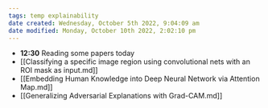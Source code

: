 ```yaml
---
tags: temp explainability 
date created: Wednesday, October 5th 2022, 9:04:09 am
date modified: Monday, October 10th 2022, 2:02:10 pm
---
```

- **12:30** Reading some papers today
- [[Classifying a specific image region using convolutional nets with an ROI mask as input.md]]
- [[Embedding Human Knowledge into Deep Neural Network via Attention Map.md]]
- [[Generalizing Adversarial Explanations with Grad-CAM.md]]



